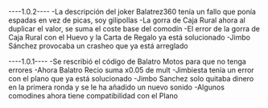 ----1.0.2----
-La descripción del joker Balatrez360 tenía un fallo que ponía espadas en vez de picas, soy gilipollas
-La gorra de Caja Rural ahora al duplicar el valor, se suma el coste base del comodín
-El error de la gorra de Caja Rural con el Huevo y la Carta de Regalo ya está solucionado 
-Jimbo Sánchez provocaba un crasheo que ya está arreglado

----1.0.1----
-Se rescribió el código de Balatro Motos para que no tenga errores
-Ahora Balatro Recio suma x0.05 de mult
-Jimbiesta tenía un error con el plano que ya está solucionado
-Jimbo Sanchez solo quitaba dinero en la primera ronda y se le ha añadido un nuevo sonido
-Algunos comodines ahora tiene compatibilidad con el Plano
